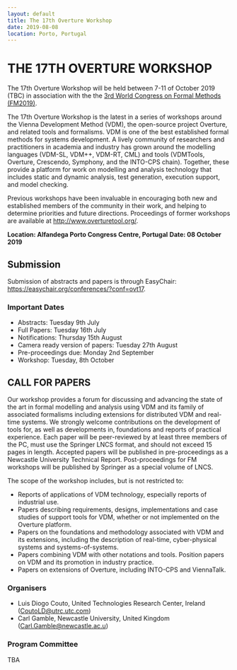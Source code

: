 ```yaml
---
layout: default
title: The 17th Overture Workshop
date: 2019-08-08
location: Porto, Portugal
---
```

# THE 17TH OVERTURE WORKSHOP

The 17th Overture Workshop will be held between 7-11 of October 2019 (TBC) in
association with the the [3rd World Congress on Formal Methods
(FM2019)](http://formalmethods2019.inesctec.pt/).

The 17th Overture Workshop is the latest in a series of workshops around the
Vienna Development Method (VDM), the open-source project Overture, and
related tools and formalisms. VDM is one of the best established formal
methods for systems development. A lively community of researchers and
practitioners in academia and industry has grown around the modelling
languages (VDM-SL, VDM++, VDM-RT, CML) and tools (VDMTools, Overture,
Crescendo, Symphony, and the INTO-CPS chain). Together, these provide a
platform for work on modelling and analysis technology that includes static
and dynamic analysis, test generation, execution support, and model checking.

Previous workshops have been invaluable in encouraging both new and
established members of the community in their work, and helping to determine
priorities and future directions. Proceedings of former workshops are
available at http://www.overturetool.org/.

**Location: Alfandega Porto Congress Centre, Portugal**
**Date: 08 October 2019**

## Submission

Submission of abstracts and papers is through EasyChair: https://easychair.org/conferences/?conf=ovt17.

### Important Dates

* Abstracts: Tuesday 9th July
* Full Papers: Tuesday 16th July
* Notifications: Thursday 15th August
* Camera ready version of papers: Tuesday 27th August
* Pre-proceedings due: Monday 2nd September
* Workshop: Tuesday, 8th October

## CALL FOR PAPERS

Our workshop provides a forum for discussing and advancing the state of the art in formal modelling and analysis using VDM and its family of associated formalisms including extensions for distributed VDM and real-time systems. We strongly welcome contributions on the development of tools for, as well as developments in, foundations and reports of practical experience. Each paper will be peer-reviewed by at least three members of the PC, must use the Springer LNCS format, and should not exceed 15 pages in length. Accepted papers will be published in pre-proceedings as a Newcastle University Technical Report. Post-proceedings for FM workshops will be published by Springer as a special volume of LNCS.

The scope of the workshop includes, but is not restricted to:
* Reports of applications of VDM technology, especially reports of industrial use.
* Papers describing requirements, designs, implementations and case studies of support tools for VDM, whether or not implemented on the Overture platform.
* Papers on the foundations and methodology associated with VDM and its extensions, including the description of real-time, cyber-physical systems and systems-of-systems.
* Papers combining VDM with other notations and tools.
Position papers on VDM and its promotion in industry practice.
* Papers on extensions of Overture, including INTO-CPS and ViennaTalk.


### Organisers

* Luis Diogo Couto, United Technologies Research Center, Ireland (<CoutoLD@utrc.utc.com>)
* Carl Gamble, Newcastle University, United Kingdom (<Carl.Gamble@newcastle.ac.u>)

### Program Committee

TBA
